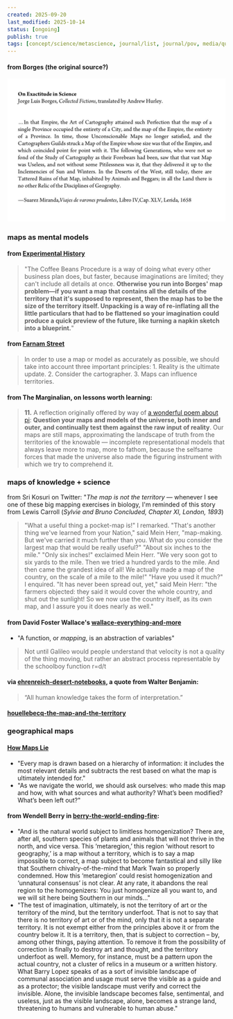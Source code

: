 ```yaml
---
created: 2025-09-20
last_modified: 2025-10-14
status: [ongoing]
publish: true
tags: [concept/science/metascience, journal/list, journal/pov, media/quotes]
---
```


#### from Borges (the original source?)
![jorge-luis-borges-on-exactitude-in-science](images/jorge-luis-borges-on-exactitude-in-science.png)

### maps as mental models

#### from [Experimental History](https://www.experimental-history.com/p/face-it-youre-a-crazy-person)
>"The Coffee Beans Procedure is a way of doing what every other business plan does, but faster, because imaginations are limited; they can't include all details at once. **Otherwise you run into Borges' map problem—if you want a map that contains all the details of the territory that it's supposed to represent, then the map has to be the size of the territory itself. Unpacking is a way of re-inflating all the little particulars that had to be flattened so your imagination could produce a quick preview of the future, like turning a napkin sketch into a blueprint.**"

#### from [Farnam Street](https://fs.blog/map-and-territory/)
> In order to use a map or model as accurately as possible, we should take into account three important principles:
>     1. Reality is the ultimate update.
>     2. Consider the cartographer.
>     3. Maps can influence territories.

#### from The Marginalian, on lessons worth learning:
> **11.** A reflection originally offered by way of [a wonderful poem about pi](https://themarginalian.us2.list-manage.com/track/click?u=13eb080d8a315477042e0d5b1&id=80dc9bac2e&e=01af1bb07e): **Question your maps and models of the universe, both inner and outer, and continually test them against the raw input of reality**. Our maps are still maps, approximating the landscape of truth from the territories of the knowable — incomplete representational models that always leave more to map, more to fathom, because the selfsame forces that made the universe also made the figuring instrument with which we try to comprehend it.

### maps of knowledge + science
from Sri Kosuri on Twitter: "*The map is not the territory* — whenever I see one of these big mapping exercises in biology, I'm reminded of this story from Lewis Carroll (*Sylvie and Bruno Concluded, Chapter XI, London, 1893*)
>"What a useful thing a pocket-map is!" I remarked.
	"That's another thing we've learned from your Nation," said Mein Herr, "map-making. But we've carried it much further than you. What do you consider the largest map that would be really useful?"
	"About six inches to the mile."
	"Only six inches!" exclaimed Mein Herr. "We very soon got to six yards to the mile. Then we tried a hundred yards to the mile. And then came the grandest idea of all! We actually made a map of the country, on the scale of a mile to the mile!"
	"Have you used it much?" I enquired.
	"It has never been spread out, yet," said Mein Herr: "the farmers objected: they said it would cover the whole country, and shut out the sunlight! So we now use the country itself, as its own map, and I assure you it does nearly as well."

#### from David Foster Wallace's [wallace-everything-and-more](../media/wallace-everything-and-more.md)
- "A function, or *mapping*, is an abstraction of variables"
> Not until Galileo would people understand that velocity is not a quality of the thing moving, but rather an abstract process representable by the schoolboy function r=d/t

#### via [ehrenreich-desert-notebooks](../media/ehrenreich-desert-notebooks.md), a quote from Walter Benjamin:
>“All human knowledge takes the form of interpretation.”

#### [houellebecq-the-map-and-the-territory](houellebecq-the-map-and-the-territory.md)

### geographical maps
#### [How Maps Lie](https://www.outsideonline.com/outdoor-adventure/exploration-survival/how-maps-lie/)
- "Every map is drawn based on a hierarchy of information: it includes the most relevant details and subtracts the rest based on what the map is ultimately intended for."
- "As we navigate the world, we should ask ourselves: who made this map and how, with what sources and what authority? What’s been modified? What’s been left out?"

#### from Wendell Berry in [berry-the-world-ending-fire](../media/berry-the-world-ending-fire.md):
- "And is the natural world subject to limitless homogenization? There are, after all, southern species of plants and animals that will not thrive in the north, and vice versa. This ‘metaregion,’ this region ‘without resort to geography,’ is a map without a territory, which is to say a map impossible to correct, a map subject to become fantastical and silly like that Southern chivalry-of-the-mind that Mark Twain so properly condemned. How this ‘metaregion’ could resist homogenization and ‘unnatural consensus’ is not clear. At any rate, it abandons the real region to the homogenizers: You just homogenize all you want to, and we will sit here being Southern in our minds…"
- "The test of imagination, ultimately, is not the territory of art or the territory of the mind, but the territory underfoot. That is not to say that there is no territory of art or of the mind, only that it is not a separate territory. It is not exempt either from the principles above it or from the country below it. It is a territory, then, that is subject to correction – by, among other things, paying attention. To remove it from the possibility of correction is finally to destroy art and thought, and the territory underfoot as well. Memory, for instance, must be a pattern upon the actual country, not a cluster of relics in a museum or a written history. What Barry Lopez speaks of as a sort of invisible landscape of communal association and usage must serve the visible as a guide and as a protector; the visible landscape must verify and correct the invisible. Alone, the invisible landscape becomes false, sentimental, and useless, just as the visible landscape, alone, becomes a strange land, threatening to humans and vulnerable to human abuse."
